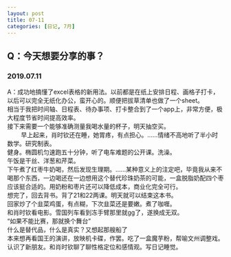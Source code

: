 ```yaml
---
layout: post
title: 07-11
categories: [日记, 7月]
---
```

## Q：今天想要分享的事？

### 2019.07.11
A：成功地搞懂了excel表格的新用法。以前都是在纸上安排日程、画格子打卡，以后可以完全无纸化办公，蛮开心的。顺便把拔草清单也做了一个sheet。  
相当于我把时间轴、日程表、待办事项、打卡整合到了一个app上，非常方便，极大程度节省时间提高效率。  
接下来需要一个能够准确测量我喝水量的杯子，明天抽空买。  
　　
早上起来，肖时钦还在睡，她胃疼，有点担心。……情绪不高地听了半小时数学。研究制表。  
健身。椭圆机匀速跑五十分钟，听了电车难题的公开课。洗澡。  
午饭是干丝、洋葱和芹菜。  
下午煮了红枣牛奶喝，然后发现生理期。……某种意义上的注定吧，毕竟我从来不喝那个东西，一边喝还在一边想用这个替代珍珠奶茶的可能，一盒脱脂奶配四个枣应该挺合适的。用奶粉和枣片还可以降低成本，商业化完全可行。  
想完了，回去背书。背了21和22两课。明天就可以结束这本书。  
回家炒了个韭菜鸡蛋，有点糊，下次韭菜还是要嫩。煮了咖喱。  
和肖时钦看电影。雪国列车看到冻手臂那里就gg了，遂换成无双。  
“如果不能比赛，那就换个舞台”  
什么是替代品，什么是真实？又想起那艘船了  
本来想再看国王的演讲，放映机卡碟，作罢。吃了一盒魔芋粉，帮喻文州调整戏。认识了新朋友。和肖时钦聊了聊性格定位和感情观。写日记睡觉。  
　　
　　
